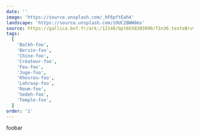 ```yaml
---
date: ''
image: 'https://source.unsplash.com/_hF6pftEah4'
landscape: 'https://source.unsplash.com/zOUC2BWW8ms'
source: https://gallica.bnf.fr/ark:/12148/bpt6k58383090/f1n36.texteBrut
tags:
  [
    'Balkh-foo',
    'Berzin-foo',
    'Chine-foo',
    'Créateur-foo',
    'Feu-foo',
    'Juge-foo',
    'Khosrou-foo',
    'Lohrasp-foo',
    'Roum-foo',
    'Sedeh-foo',
    'Temple-foo',
  ]
order: '1'
---
```


foobar
